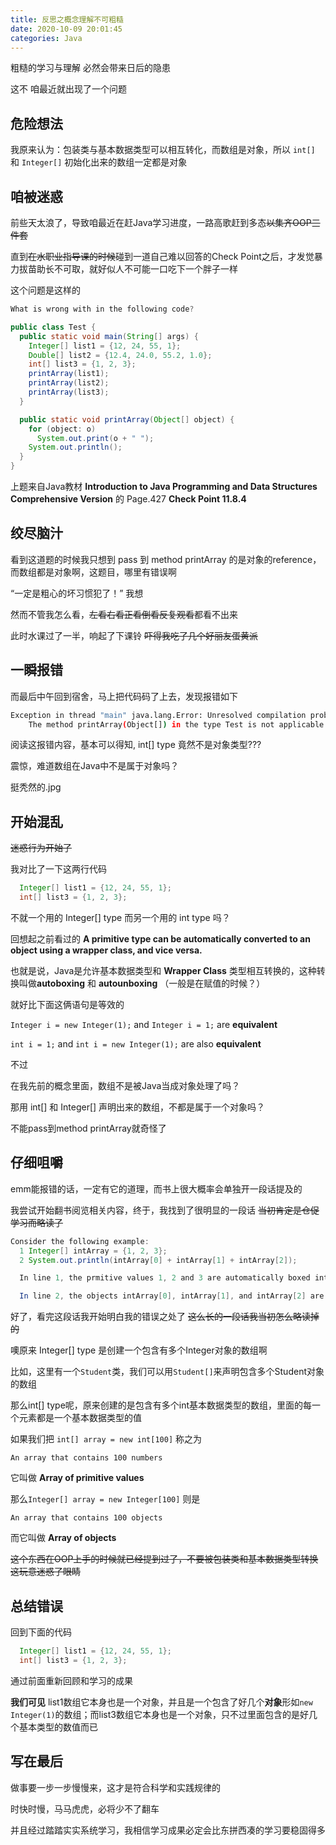 ```yaml
---
title: 反思之概念理解不可粗糙
date: 2020-10-09 20:01:45
categories: Java
---
```


粗糙的学习与理解 必然会带来日后的隐患

这不 咱最近就出现了一个问题

<!-- more -->

## 危险想法

我原来认为：包装类与基本数据类型可以相互转化，而数组是对象，所以 `int[]` 和 `Integer[]` 初始化出来的数组一定都是对象

## 咱被迷惑

前些天太浪了，导致咱最近在赶Java学习进度，一路高歌赶到多态~~以集齐OOP三件套~~

直到~~在水职业指导课的时候~~碰到一道自己难以回答的Check Point之后，才发觉暴力拔苗助长不可取，就好似人不可能一口吃下一个胖子一样

这个问题是这样的

``` java
What is wrong with in the following code?

public class Test {
  public static void main(String[] args) {
    Integer[] list1 = {12, 24, 55, 1};
    Double[] list2 = {12.4, 24.0, 55.2, 1.0};
    int[] list3 = {1, 2, 3};
    printArray(list1);
    printArray(list2);
    printArray(list3);
  }

  public static void printArray(Object[] object) {
    for (object: o)
      System.out.print(o + " ");
    System.out.println();
  }
}
```

上题来自Java教材 **Introduction to Java Programming and Data Structures Comprehensive Version** 的 Page.427 **Check Point 11.8.4**

## 绞尽脑汁

看到这道题的时候我只想到 pass 到 method printArray 的是对象的reference，而数组都是对象啊，这题目，哪里有错误啊

“一定是粗心的坏习惯犯了！” 我想

然而不管我怎么看，~~左看右看正看倒看反复观看~~都看不出来

此时水课过了一半，响起了下课铃 ~~吓得我吃了几个好丽友蛋黄派~~

## 一瞬报错

而最后中午回到宿舍，马上把代码码了上去，发现报错如下

``` bash
Exception in thread "main" java.lang.Error: Unresolved compilation problem:
    The method printArray(Object[]) in the type Test is not applicable for the arguments (int[])
```

阅读这报错内容，基本可以得知, int[] type 竟然不是对象类型???

震惊，难道数组在Java中不是属于对象吗？

挺秃然的.jpg

## 开始混乱

~~迷惑行为开始了~~

我对比了一下这两行代码

``` java
  Integer[] list1 = {12, 24, 55, 1};
  int[] list3 = {1, 2, 3};
```

不就一个用的 Integer[] type 而另一个用的 int type 吗？

回想起之前看过的 **A primitive type can be automatically converted to an object using a wrapper class, and vice versa.**

也就是说，Java是允许基本数据类型和 **Wrapper Class** 类型相互转换的，这种转换叫做**autoboxing** 和 **autounboxing** （一般是在赋值的时候？）

就好比下面这俩语句是等效的

`Integer i = new Integer(1);` and `Integer i = 1;` are **equivalent**

`int i = 1;` and `int i = new Integer(1);` are also **equivalent**

不过

在我先前的概念里面，数组不是被Java当成对象处理了吗？

那用 int[] 和 Integer[] 声明出来的数组，不都是属于一个对象吗？

不能pass到method printArray就奇怪了

## 仔细咀嚼

emm能报错的话，一定有它的道理，而书上很大概率会单独开一段话提及的

我尝试开始翻书阅览相关内容，终于，我找到了很明显的一段话 ~~当初肯定是仓促学习而略读了~~

``` java
Consider the following example:
  1 Integer[] intArray = {1, 2, 3};
  2 System.out.println(intArray[0] + intArray[1] + intArray[2]);

  In line 1, the prmitive values 1, 2 and 3 are automatically boxed into objects new Integer(1), new Integer(2), and new Integer(3).

  In line 2, the objects intArray[0], intArray[1], and intArray[2] are automatically unboxed into int values that are added together.
```

好了，看完这段话我开始明白我的错误之处了 ~~这么长的一段话我当初怎么略读掉的~~

噢原来 Integer[] type 是创建一个包含有多个Integer对象的数组啊

比如，这里有一个`Student`类，我们可以用`Student[]`来声明包含多个Student对象的数组

那么int[] type呢，原来创建的是包含有多个int基本数据类型的数组，里面的每一个元素都是一个基本数据类型的值

如果我们把 `int[] array = new int[100]` 称之为

`An array that contains 100 numbers`

它叫做 **Array of primitive values**

那么`Integer[] array = new Integer[100]` 则是

`An array that contains 100 objects`

而它叫做 **Array of objects**

~~这个东西在OOP上手的时候就已经提到过了，不要被包装类和基本数据类型转换这玩意迷惑了眼睛~~

## 总结错误

回到下面的代码

``` java
  Integer[] list1 = {12, 24, 55, 1};
  int[] list3 = {1, 2, 3};
```

通过前面重新回顾和学习的成果

**我们可见** list1数组它本身也是一个对象，并且是一个包含了好几个**对象**形如`new Integer(1)`的数组；而list3数组它本身也是一个对象，只不过里面包含的是好几个基本类型的数值而已

## 写在最后

做事要一步一步慢慢来，这才是符合科学和实践规律的

时快时慢，马马虎虎，必将少不了翻车

并且经过踏踏实实系统学习，我相信学习成果必定会比东拼西凑的学习要稳固得多
